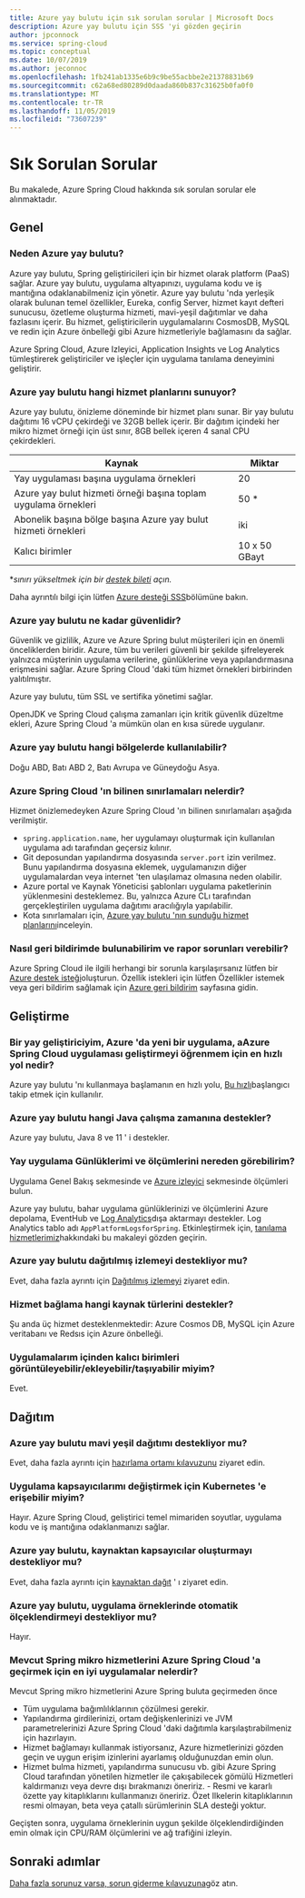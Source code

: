 ```yaml
---
title: Azure yay bulutu için sık sorulan sorular | Microsoft Docs
description: Azure yay bulutu için SSS 'yi gözden geçirin
author: jpconnock
ms.service: spring-cloud
ms.topic: conceptual
ms.date: 10/07/2019
ms.author: jeconnoc
ms.openlocfilehash: 1fb241ab1335e6b9c9be55acbbe2e21378831b69
ms.sourcegitcommit: c62a68ed80289d0daada860b837c31625b0fa0f0
ms.translationtype: MT
ms.contentlocale: tr-TR
ms.lasthandoff: 11/05/2019
ms.locfileid: "73607239"
---
```

# <a name="frequently-asked-questions"></a>Sık Sorulan Sorular

Bu makalede, Azure Spring Cloud hakkında sık sorulan sorular ele alınmaktadır. 

## <a name="general"></a>Genel

### <a name="why-azure-spring-cloud"></a>Neden Azure yay bulutu?

Azure yay bulutu, Spring geliştiricileri için bir hizmet olarak platform (PaaS) sağlar. Azure yay bulutu, uygulama altyapınızı, uygulama kodu ve iş mantığına odaklanabilmeniz için yönetir. Azure yay bulutu 'nda yerleşik olarak bulunan temel özellikler, Eureka, config Server, hizmet kayıt defteri sunucusu, özetleme oluşturma hizmeti, mavi-yeşil dağıtımlar ve daha fazlasını içerir. Bu hizmet, geliştiricilerin uygulamalarını CosmosDB, MySQL ve redin için Azure önbelleği gibi Azure hizmetleriyle bağlamasını da sağlar.

Azure Spring Cloud, Azure Izleyici, Application Insights ve Log Analytics tümleştirerek geliştiriciler ve işleçler için uygulama tanılama deneyimini geliştirir.

### <a name="what-service-plans-does-azure-spring-cloud-offer"></a>Azure yay bulutu hangi hizmet planlarını sunuyor?

Azure yay bulutu, önizleme döneminde bir hizmet planı sunar.  Bir yay bulutu dağıtımı 16 vCPU çekirdeği ve 32GB bellek içerir.  Bir dağıtım içindeki her mikro hizmet örneği için üst sınır, 8GB bellek içeren 4 sanal CPU çekirdekleri.

Kaynak | Miktar
------- | -------
Yay uygulaması başına uygulama örnekleri | 20
Azure yay bulut hizmeti örneği başına toplam uygulama örnekleri | 50 *
Abonelik başına bölge başına Azure yay bulut hizmeti örnekleri | iki
Kalıcı birimler | 10 x 50 GBayt

*_sınırı yükseltmek için bir [destek bileti](https://azure.microsoft.com/support/faq/) açın._

Daha ayrıntılı bilgi için lütfen [Azure desteği SSS](https://azure.microsoft.com/support/faq/)bölümüne bakın.

### <a name="how-secure-is-azure-spring-cloud"></a>Azure yay bulutu ne kadar güvenlidir?

Güvenlik ve gizlilik, Azure ve Azure Spring bulut müşterileri için en önemli önceliklerden biridir. Azure, tüm bu verileri güvenli bir şekilde şifreleyerek yalnızca müşterinin uygulama verilerine, günlüklerine veya yapılandırmasına erişmesini sağlar. Azure Spring Cloud 'daki tüm hizmet örnekleri birbirinden yalıtılmıştır.

Azure yay bulutu, tüm SSL ve sertifika yönetimi sağlar.

OpenJDK ve Spring Cloud çalışma zamanları için kritik güvenlik düzeltme ekleri, Azure Spring Cloud 'a mümkün olan en kısa sürede uygulanır.

### <a name="which-regions-azure-spring-cloud-are-available"></a>Azure yay bulutu hangi bölgelerde kullanılabilir?

Doğu ABD, Batı ABD 2, Batı Avrupa ve Güneydoğu Asya.

### <a name="what-are-the-known-limitations-of-azure-spring-cloud"></a>Azure Spring Cloud 'ın bilinen sınırlamaları nelerdir?

Hizmet önizlemedeyken Azure Spring Cloud 'ın bilinen sınırlamaları aşağıda verilmiştir.

* `spring.application.name`, her uygulamayı oluşturmak için kullanılan uygulama adı tarafından geçersiz kılınır.
* Git deposundan yapılandırma dosyasında `server.port` izin verilmez. Bunu yapılandırma dosyasına eklemek, uygulamanızın diğer uygulamalardan veya internet 'ten ulaşılamaz olmasına neden olabilir.
* Azure portal ve Kaynak Yöneticisi şablonları uygulama paketlerinin yüklenmesini desteklemez. Bu, yalnızca Azure CLı tarafından gerçekleştirilen uygulama dağıtımı aracılığıyla yapılabilir.
* Kota sınırlamaları için, [Azure yay bulutu 'nın sunduğu hizmet planlarını](#what-service-plans-does-azure-spring-cloud-offer)inceleyin.

### <a name="how-can-i-provide-feedback-and-report-issues"></a>Nasıl geri bildirimde bulunabilirim ve rapor sorunları verebilir?

Azure Spring Cloud ile ilgili herhangi bir sorunla karşılaşırsanız lütfen bir [Azure destek isteği](https://docs.microsoft.com/azure/azure-supportability/how-to-create-azure-support-request)oluşturun. Özellik istekleri için lütfen Özellikler istemek veya geri bildirim sağlamak için [Azure geri bildirim](https://feedback.azure.com/forums/34192--general-feedback) sayfasına gidin.

## <a name="development"></a>Geliştirme

### <a name="i-am-a-spring-developer-but-new-to-azure-what-is-the-quickest-way-for-me-to-learn-how-to-develop-aazure-spring-cloud-application"></a>Bir yay geliştiriciyim, Azure 'da yeni bir uygulama, aAzure Spring Cloud uygulaması geliştirmeyi öğrenmem için en hızlı yol nedir?

Azure yay bulutu 'nı kullanmaya başlamanın en hızlı yolu, [Bu hızlı](spring-cloud-quickstart-launch-app-portal.md)başlangıcı takip etmek için kullanılır.

### <a name="what-java-runtime-does-azure-spring-cloud-support"></a>Azure yay bulutu hangi Java çalışma zamanına destekler?

Azure yay bulutu, Java 8 ve 11 ' i destekler.

### <a name="where-can-i-see-my-spring-application-logs-and-metrics"></a>Yay uygulama Günlüklerimi ve ölçümlerini nereden görebilirim?

Uygulama Genel Bakış sekmesinde ve [Azure izleyici](https://docs.microsoft.com/azure/azure-monitor/platform/data-platform-metrics#interacting-with-azure-monitor-metrics) sekmesinde ölçümleri bulun.

Azure yay bulutu, bahar uygulama günlüklerinizi ve ölçümlerini Azure depolama, EventHub ve [Log Analytics](https://docs.microsoft.com/azure/azure-monitor/platform/data-platform-logs#log-queries)dışa aktarmayı destekler. Log Analytics tablo adı `AppPlatformLogsforSpring`. Etkinleştirmek için, [tanılama hizmetlerimiz](diagnostic-services.md)hakkındaki bu makaleyi gözden geçirin.

### <a name="does-azure-spring-cloud-support-distributed-tracing"></a>Azure yay bulutu dağıtılmış izlemeyi destekliyor mu?

Evet, daha fazla ayrıntı için [Dağıtılmış izlemeyi](spring-cloud-tutorial-distributed-tracing.md) ziyaret edin.

### <a name="what-resource-types-does-service-binding-support"></a>Hizmet bağlama hangi kaynak türlerini destekler?

Şu anda üç hizmet desteklenmektedir: Azure Cosmos DB, MySQL için Azure veritabanı ve Redsıs için Azure önbelleği.

### <a name="can-i-viewaddmove-persistent-volumes-from-inside-my-applications"></a>Uygulamalarım içinden kalıcı birimleri görüntüleyebilir/ekleyebilir/taşıyabilir miyim?
Evet.

## <a name="deployment"></a>Dağıtım

### <a name="does-azure-spring-cloud-support-blue-green-deployment"></a>Azure yay bulutu mavi yeşil dağıtımı destekliyor mu?
Evet, daha fazla ayrıntı için [hazırlama ortamı kılavuzunu](spring-cloud-howto-staging-environment.md) ziyaret edin.

### <a name="can-i-access-kubernetes-to-manipulate-my-application-containers"></a>Uygulama kapsayıcılarımı değiştirmek için Kubernetes 'e erişebilir miyim?

Hayır.  Azure Spring Cloud, geliştirici temel mimariden soyutlar, uygulama kodu ve iş mantığına odaklanmanızı sağlar.

### <a name="does-azure-spring-cloud-support-building-containers-from-source"></a>Azure yay bulutu, kaynaktan kapsayıcılar oluşturmayı destekliyor mu?

Evet, daha fazla ayrıntı için [kaynaktan dağıt](spring-cloud-launch-from-source.md) ' ı ziyaret edin.

### <a name="does-azure-spring-cloud-support-autoscaling-in-app-instances"></a>Azure yay bulutu, uygulama örneklerinde otomatik ölçeklendirmeyi destekliyor mu?

Hayır.

### <a name="what-are-the-best-practices-for-migrating-existing-spring-microservices-to-azure-spring-cloud"></a>Mevcut Spring mikro hizmetlerini Azure Spring Cloud 'a geçirmek için en iyi uygulamalar nelerdir?

Mevcut Spring mikro hizmetlerini Azure Spring buluta geçirmeden önce
* Tüm uygulama bağımlılıklarının çözülmesi gerekir.
* Yapılandırma girdilerinizi, ortam değişkenlerinizi ve JVM parametrelerinizi Azure Spring Cloud 'daki dağıtımla karşılaştırabilmeniz için hazırlayın.
* Hizmet bağlamayı kullanmak istiyorsanız, Azure hizmetlerinizi gözden geçin ve uygun erişim izinlerini ayarlamış olduğunuzdan emin olun.
* Hizmet bulma hizmeti, yapılandırma sunucusu vb. gibi Azure Spring Cloud tarafından yönetilen hizmetler ile çakışabilecek gömülü Hizmetleri kaldırmanızı veya devre dışı bırakmanızı öneririz.
*-* Resmi ve kararlı özette yay kitaplıklarını kullanmanızı öneririz. Özet Ilkelerin kitaplıklarının resmi olmayan, beta veya çatallı sürümlerinin SLA desteği yoktur.

Geçişten sonra, uygulama örneklerinin uygun şekilde ölçeklendirdiğinden emin olmak için CPU/RAM ölçümlerini ve ağ trafiğini izleyin.

## <a name="next-steps"></a>Sonraki adımlar

[Daha fazla sorunuz varsa, sorun giderme kılavuzuna](spring-cloud-troubleshoot.md)göz atın.
